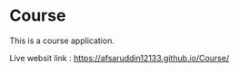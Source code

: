 # Course
This is a course application.

Live websit link : https://afsaruddin12133.github.io/Course/
